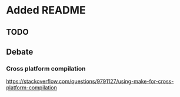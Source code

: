 # Added README

## TODO

## Debate
### Cross platform compilation
https://stackoverflow.com/questions/9791127/using-make-for-cross-platform-compilation

